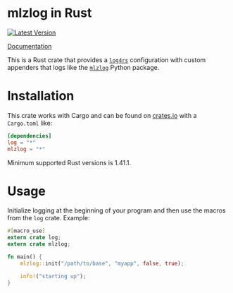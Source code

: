 mlzlog in Rust
==============

[![Latest Version](https://img.shields.io/crates/v/mlzlog.svg)](https://crates.io/crates/mlzlog)

[Documentation](https://docs.rs/mlzlog/)

This is a Rust crate that provides a [`log4rs`] configuration with custom
appenders that logs like the [`mlzlog`] Python package.

[`log4rs`]: https://github.com/sfackler/log4rs
[`mlzlog`]: http://pypi.python.org/pypi/mlzlog


Installation
============

This crate works with Cargo and can be found
on [crates.io](https://crates.io/crates/mlzlog) with a `Cargo.toml` like:

```toml
[dependencies]
log = "*"
mlzlog = "*"
```

Minimum supported Rust versions is 1.41.1.

Usage
=====

Initialize logging at the beginning of your program and then use the
macros from the `log` crate. Example:

```rust
#[macro_use]
extern crate log;
extern crate mlzlog;

fn main() {
    mlzlog::init("/path/to/base", "myapp", false, true);

    info!("starting up");
}
```
